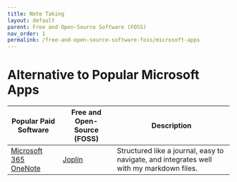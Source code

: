 ```yaml
---
title: Note Taking
layout: default
parent: Free and Open-Source Software (FOSS)
nav_order: 1
permalink: /free-and-open-source-software-foss/microsoft-apps
---
```


<h1><b><b>Alternative to Popular Microsoft Apps</b></b></h1>

| Popular Paid Software | Free and Open-Source (FOSS) | Description |
| --------------------- | --------------------------- | ----------- |
| [Microsoft 365 OneNote](https://www.onenote.com/) | [Joplin](https://joplinapp.org/) | Structured like a journal, easy to navigate, and integrates well with my markdown files. |
